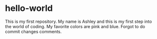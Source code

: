# hello-world
This is my first repository. 
My name is Ashley and this is my first step into the world of coding. 
My favorite colors are pink and blue. 
Forgot to do commit changes comments. 
